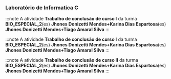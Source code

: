 ### Laboratório de Informatica C


:::note
A atividade **Trabalho de conclusão de curso I** da turma **BIO_ESPECIAL_2**(es) **Jhones Donizetti Mendes+Karina Dias Espartosa**(es) **Jhones Donizetti Mendes+Tiago Amaral Silva**
:::
        


:::note
A atividade **Trabalho de conclusão de curso I** da turma **BIO_ESPECIAL_2**(es) **Jhones Donizetti Mendes+Karina Dias Espartosa**(es) **Jhones Donizetti Mendes+Tiago Amaral Silva**
:::
        


:::note
A atividade **Trabalho de conclusão de curso II** da turma **BIO_ESPECIAL_2**(es) **Jhones Donizetti Mendes+Karina Dias Espartosa**(es) **Jhones Donizetti Mendes+Tiago Amaral Silva**
:::
        

